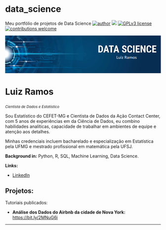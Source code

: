 # data_science
Meu portfólio de projetos de Data Science
[![author](https://img.shields.io/badge/author-luizramos-red.svg)](https://www.linkedin.com/in/luiz-fernando-pinheiro-ramos-b9a9ab1ab/) [![](https://img.shields.io/badge/python-3.7+-blue.svg)](https://www.python.org/downloads/release/python-365/) 
[![GPLv3 license](https://img.shields.io/badge/License-GPLv3-blue.svg)](http://perso.crans.org/besson/LICENSE.html) 
[![contributions welcome](https://img.shields.io/badge/contributions-welcome-brightgreen.svg?style=flat)](https://github.com/carlosfab/data_science/issues)

<p align="center">
  <img src="banner.png" >
</p>

# Luiz Ramos
<sub>*Cientista de Dados e Estatístico*</sub>

Sou Estatístico do CEFET-MG e Cientista de Dados da Ação Contact Center, com 5 anos de experiências em da Ciência de Dados, eu combino habilidades analíticas, capacidade de trabalhar em ambientes de equipe e atenção aos detalhes. 

Minhas credenciais incluem bacharelado e especialização em Estatística pela UFMG e mestrado profissional em matemática pela UFSJ. 

**Background in:** Python, R, SQL, Machine Learning, Data Science.

**Links:**
* [LinkedIn](https://www.linkedin.com/in/luiz-fernando-pinheiro-ramos-b9a9ab1ab/)

## Projetos:
Tutoriais publicados:

* **Análise dos Dados do Airbnb da cidade de Nova York:** https://bit.ly/2MNuG6i

---




